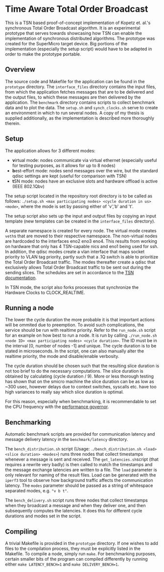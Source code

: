 # Time Aware Total Order Broadcast

This is a TSN based proof-of-concept implementation of Kopetz et. al.'s synchronous Total Order Broadcast algorithm. It is an experimental prototype that serves towards showcasing how TSN can enable the implementation of synchronous distributed algorithms.
The prototype was created for the SuperMicro target device. Big portions of the implementation (especially the setup script) would have to be adapted in order to make the prototype portable.

## Overview

The source code and Makefile for the application can be found in the `prototype` directory. The `interface_files` directory contains the input files, from which the application fetches messages that are to be delivered and the output files, to which these messages are then delivered by the application. The `benchmark` directory contains scripts to collect benchmark data and to plot the data.
The `setup.sh` and `synch_clocks.sh` serve to create an environment in which to run several nodes. 
A copy of my thesis is supplied additionally, as the implementation is described more thoroughly therein.

## Setup

The application allows for 3 different modes: 

- **v**irtual mode: nodes communicate via virtual ethernet (especially useful for testing purposes, as it allows for up to 8 nodes)
- **b**est-effort mode: nodes send messages over the wire, but the standard qdisc settings are kept (useful for comparison with TSN)
- **t**SN mode: nodes have an exclusive slots and hardware offload is active (IEEE 802.1Qbv)

The setup script located in the repository root directory is to be called as follows: 
`./setup.sh <max participating nodes> <cycle duration in us> <mode>`, where the mode is set by passing either of 'v','b' and 't'.

The setup script also sets up the input and output files by copying an input template (new templates can be created in the `interface_files` directory).

A separate namespace is created for every node. The virtual mode creates `veth`s that are moved to their respective namespace. The non-virtual nodes are hardcoded to the interfaces eno2 eno3 eno4. This results from working on hardware that only has 4 TSN-capable nics and eno1 being used for ssh.
In addition, the qdisc modes create a vlan interface that maps socket priority to VLAN tag priority, partly such that a .1Q switch is able to prioritize the Total Order Broadcast traffic. The modes thereafter create a qdisc that exclusively allows Total Order Broadcast traffic to be sent out during the sending slices. The schedules are set in accordance to the [TSN documentation](https://tsn.readthedocs.io/).

In TSN mode, the script also forks processes that synchronize the Hardware Clocks to CLOCK_REALTIME.

## Running a node

The lower the cycle duration the more probable it is that important actions will be ommited due to preemption. To avoid such complications, the service should be run with realtime priority. Refer to the `run_node.sh` script for an example on how best to run a node. It is run by calling `./run_node.sh <node ID> <max participating nodes> <cycle duration>`. The ID must be in the interval [0, number of nodes -1] and unique. The cycle duration is to be stated in microseconds. In the script, one can also manually alter the realtime priority, the mode and disable/enable verbosity.

The cycle duration should be chosen such that the resulting slice duration is not too brief to do the necessary computations. The slice duration is obtained by calculating (cycle duration / 9). More or less thorough testing has shown that on the smicro machine the slice duration can be as low as ~300 usec, however delays due to context switches, syscalls etc. have too high variances to really say which slice duration is optimal.

For this reason, especially when benchmarking, it is recommendable to set the CPU frequency with the [performance governor](https://wiki.archlinux.org/title/CPU_frequency_scaling#Scaling_governors).

## Benchmarking

Automatic benchmark scripts are provided for communication latency and message delivery latency in the `benchmark/latency` directory.

The `bench_distribution.sh` script (Usage: `./bench_distribution.sh <load> <slice duration> <modes>`) runs three nodes that collect timestamps whenever a message is sent and received. The `get_latencies.sh`script (that requires a rewrite very badly) is then called to match the timestamps and the message exchange latencies are written to a file. The `load` parameter is only relevant for naming of the result files. Load can be generated with the `iperf3` tool to observe how background traffic affects the communication latency. The `modes` parameter should be passed as a string of whitespace separated modes, e.g. `"v b t"`.

The `bench_delivery.sh` script runs three nodes that collect timestamps when they broadcast a message and when they deliver one, and then subsequently computes the latencies. It does this for different cycle durations and modes set in the script.

## Compiling

A trivial Makefile is provided in the `prototype` directory. If one wishes to add files to the compilation process, they must be explicitly listed in the Makefile. To compile a node, simply run `make`. For benchmarking purposes, certain smaller bits of the program can compiled differently by running either `make LATENCY_BENCH=1` and `make DELIVERY_BENCH=1`.
